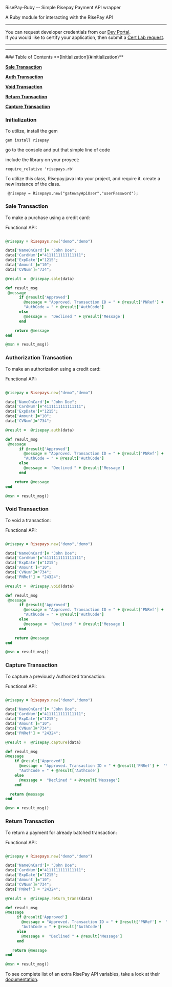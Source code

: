 RisePay-Ruby -- Simple Risepay Payment API wrapper

A Ruby module for interacting with the RisePay API

<hr>

You can request developer credentials from our <a href='http://sales.risepay.com/rise-dev-access.html'>Dev Portal</a>.</br> If you would like to certify your application, then submit a <a href='http://sales.risepay.com/rise-cert-lab-access.html'>Cert Lab request</a>.
<hr>

<hr>
### Table of Contents
**[Initialization](#initialization)**

**[Sale Transaction](#sale-transaction)**

**[Auth Transaction](#authorization-transaction)**

**[Void Transaction](#void-transaction)**

**[Return Transaction](#return-transaction)**

**[Capture Transaction](#capture-transaction)**

### Initialization

To utilize, install the gem

    gem install risepay
  
go to the console and put that simple line of code

include the library on your proyect:

    require_relative 'risepays.rb'

To utilize this class, Risepay.java into your project, and require it. create a new instance of the class.

     @risepay = Risepays.new("gatewayApiUser","userPassword");


### Sale Transaction
To make a purchase using a credit card:

Functional API:

```ruby

@risepay = Risepays.new("demo","demo")

data['NameOnCard']= "John Doe";
data['CardNum']="4111111111111111";
data['ExpDate']="1215";
data['Amount']="10";
data['CVNum']="734";

@result =  @risepay.sale(data)

def result_msg
 @message
	  if @result['Approved']
	    @message = "Approved. Transaction ID = " + @result['PNRef'] +  "\n"  + 
	    "AuthCode = " + @result['AuthCode']
	  else
	    @message =  "Declined " + @result['Message']
	  end	

	return @message
end

@msn = result_msg()
```

### Authorization Transaction
To make an authorization using a credit card:

Functional API:
  
```ruby

@risepay = Risepays.new("demo","demo")

data['NameOnCard']= "John Doe";
data['CardNum']="4111111111111111";
data['ExpDate']="1215";
data['Amount']="10";
data['CVNum']="734";

@result =  @risepay.auth(data)

def result_msg
 @message
	  if @result['Approved']
	    @message = "Approved. Transaction ID = " + @result['PNRef'] +  "\n"  +  
	    "AuthCode = " + @result['AuthCode']
	  else
	    @message =  "Declined " + @result['Message']
	  end	

	return @message
end

@msn = result_msg()
```
  
### Void Transaction

To void a transaction:

Functional API:

```ruby

@risepay = Risepays.new("demo","demo")

data['NameOnCard']= "John Doe";
data['CardNum']="4111111111111111";
data['ExpDate']="1215";
data['Amount']="10";
data['CVNum']="734";
data['PNRef'] = "24324";

@result =  @risepay.void(data)

def result_msg
 @message
	  if @result['Approved']
	    @message = "Approved. Transaction ID = " + @result['PNRef'] +  "\n"  +   
	    "AuthCode = " + @result['AuthCode']
	  else
	    @message =  "Declined " + @result['Message']
	  end	

	return @message
end

@msn = result_msg()
```
  
### Capture Transaction

To capture a previously Authorized transaction:

Functional API:

  ```ruby

@risepay = Risepays.new("demo","demo")

data['NameOnCard']= "John Doe";
data['CardNum']="4111111111111111";
data['ExpDate']="1215";
data['Amount']="10";
data['CVNum']="734";
data['PNRef'] = "24324";

@result =  @risepay.capture(data)

def result_msg
 @message
	  if @result['Approved']
	    @message = "Approved. Transaction ID = " + @result['PNRef'] +  "\n"  +   
	    "AuthCode = " + @result['AuthCode']
	  else
	    @message =  "Declined " + @result['Message']
	  end	

	return @message
end

@msn = result_msg()
```

### Return Transaction

To return a payment for already batched transaction:

Functional API:

 ```ruby

@risepay = Risepays.new("demo","demo")

data['NameOnCard']= "John Doe";
data['CardNum']="4111111111111111";
data['ExpDate']="1215";
data['Amount']="10";
data['CVNum']="734";
data['PNRef'] = "24324";

@result =  @risepay.return_trans(data)

def result_msg
 @message
	  if @result['Approved']
	    @message = "Approved. Transaction ID = " + @result['PNRef'] +  "\n"  +   
	    "AuthCode = " + @result['AuthCode']
	  else
	    @message =  "Declined " + @result['Message']
	  end	

	return @message
end

@msn = result_msg()
```

To see complete list of an extra RisePay API variables, take a look at their <a href='https://gateway1.risepay.com/vt/nethelp/Documents/processcreditcard.htm'>documentation</a>.
